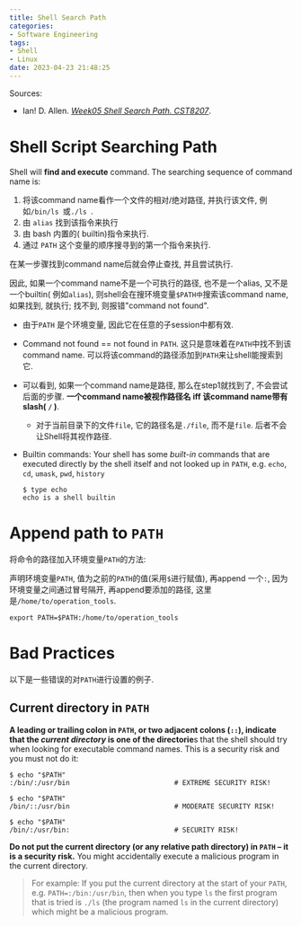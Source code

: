 ```yaml
---
title: Shell Search Path
categories:
- Software Engineering
tags:
- Shell
- Linux
date: 2023-04-23 21:48:25
---
```


Sources:

* Ian! D. Allen. *[Week05 Shell Search Path. CST8207](https://teaching.idallen.com/cst8207/19w/notes/400_search_path.html)*.

<!--more-->


# Shell Script Searching Path

Shell will **find and execute** command. The searching sequence of command name is:

1. 将该command name看作一个文件的相对/绝对路径, 并执行该文件, 例如`/bin/ls `或`./ls `.
2. 由 `alias` 找到该指令来执行
3. 由 bash 内置的( builtin)指令来执行.
4. 通过 `PATH` 这个变量的顺序搜寻到的第一个指令来执行.

在某一步骤找到command name后就会停止查找, 并且尝试执行.

因此, 如果一个command name不是一个可执行的路径, 也不是一个alias, 又不是一个builtin( 例如`alias`), 则shell会在搜环境变量`$PATH中`搜索该command name, 如果找到, 就执行; 找不到, 则报错"command not found".



* 由于`PATH` 是个环境变量, 因此它在任意的子session中都有效.
* Command not found == not found in `PATH`. 这只是意味着在`PATH`中找不到该command name. 可以将该command的路径添加到`PATH`来让shell能搜索到它.
* 可以看到, 如果一个command name是路径, 那么在step1就找到了, 不会尝试后面的步骤. **一个command name被视作路径名 iff 该command name带有slash( `/` )**. 
  * 对于当前目录下的文件`file`, 它的路径名是`./file`, 而不是`file`. 后者不会让Shell将其视作路径.
  
* Builtin commands: Your shell has some *built-in* commands that are executed directly by the shell itself and not looked up in `PATH`, e.g. `echo`, `cd`, `umask`, `pwd`, `history`
  
  ```text
  $ type echo
  echo is a shell builtin
  ```
  

# Append path to `PATH`

将命令的路径加入环境变量`PATH`的方法:

声明环境变量`PATH`, 值为之前的`PATH`的值(采用`$`进行赋值),  再append 一个`:`, 因为环境变量之间通过冒号隔开, 再append要添加的路径, 这里是`/home/to/operation_tools`. 

```shell
export PATH=$PATH:/home/to/operation_tools
```

# Bad Practices

以下是一些错误的对`PATH`进行设置的例子.

## Current directory in `PATH`

**A leading or trailing colon in `PATH`, or two adjacent colons (`::`), indicate that the *current directory* is one of the directorie**s that the shell should try when looking for executable command names. This is a security risk and you must not do it:

```
$ echo "$PATH"
:/bin/:/usr/bin                          # EXTREME SECURITY RISK!

$ echo "$PATH"
/bin/::/usr/bin                          # MODERATE SECURITY RISK!

$ echo "$PATH"
/bin/:/usr/bin:                          # SECURITY RISK!
```

**Do not put the current directory (or any relative path directory) in `PATH` – it is a security risk.** You might accidentally execute a malicious program in the current directory.

> For example: If you put the current directory at the start of your `PATH`, e.g. `PATH=:/bin:/usr/bin`, then when you type `ls` the first program that is tried is `./ls` (the program named `ls` in the current directory) which might be a malicious program.